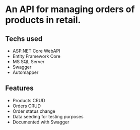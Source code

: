 # An API for managing orders of products in retail.

## Techs used

- ASP.NET Core WebAPI
- Entity Framework Core
- MS SQL Server
- Swagger
- Automapper

## Features

- Products CRUD
- Orders CRUD
- Order status change
- Data seeding for testing purposes
- Documented with Swagger